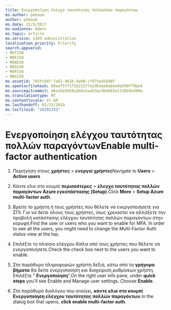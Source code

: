 ```yaml
---
title: Ενεργοποίηση έλεγχο ταυτότητας πολλαπλών παραγόντων
ms.author: pebaum
author: pebaum
ms.date: 12/5/2017
ms.audience: Admin
ms.topic: article
ms.service: o365-administration
localization_priority: Priority
search.appverid:
- MET150
- MOE150
- MEW150
- MED150
- MOP150
- MBS150
ms.assetid: 785fc94f-fa62-461b-ba00-cf875e45d48f
ms.openlocfilehash: b8aef5ff1f2b21577e2d5dae6a6ee9a599ff9be4
ms.sourcegitcommit: d6ea5e9458a2b8ceaab3ac4bd483e1130b9a398a
ms.translationtype: MT
ms.contentlocale: el-GR
ms.lasthandoff: 01/15/2019
ms.locfileid: "28291333"
---
```

# <a name="enable-multi-factor-authentication"></a><span data-ttu-id="3e649-102">Ενεργοποίηση ελέγχου ταυτότητας πολλών παραγόντων</span><span class="sxs-lookup"><span data-stu-id="3e649-102">Enable multi-factor authentication</span></span>

1. <span data-ttu-id="3e649-103">Περιήγηση στους **χρήστες** \> **ενεργοί χρήστες**</span><span class="sxs-lookup"><span data-stu-id="3e649-103">Navigate to **Users** \> **Active users**</span></span>
    
2. <span data-ttu-id="3e649-104">Κάντε κλικ στο κουμπί **περισσότερες** \> **έλεγχο ταυτότητας πολλών παραγόντων Azure εγκατάστασης (Setup)**.</span><span class="sxs-lookup"><span data-stu-id="3e649-104">Click **More** \> **Setup Azure multi-factor auth**.</span></span> 
    
3. <span data-ttu-id="3e649-p101">Βρείτε το χρήστη ή τους χρήστες που θέλετε να ενεργοποιήσετε για ΣΠΙ. Για να δείτε όλους τους χρήστες, ίσως χρειαστεί να αλλάξετε την προβολή κατάστασης ελέγχου ταυτότητας πολλών παραγόντων στην κορυφή.</span><span class="sxs-lookup"><span data-stu-id="3e649-p101">Find the user or users who you want to enable for MFA. In order to see all the users, you might need to change the Multi-Factor Auth status view at the top.</span></span>
    
4. <span data-ttu-id="3e649-107">Επιλέξτε το πλαίσιο ελέγχου δίπλα από τους χρήστες που θέλετε να ενεργοποιήσετε.</span><span class="sxs-lookup"><span data-stu-id="3e649-107">Check the check box next to the users you want to enable.</span></span>
    
5.  <span data-ttu-id="3e649-p102">Στο παράθυρο πληροφοριών χρήστη δεξιά, κάτω από τα **γρήγορα βήματα** θα δείτε ενεργοποίηση και διαχείριση ρυθμίσεων χρήστη. Επιλέξτε " **Ενεργοποίηση**".</span><span class="sxs-lookup"><span data-stu-id="3e649-p102">On the right user info pane, under **quick steps** you'll see Enable and Manage user settings. Choose **Enable**.</span></span> 
    
6. <span data-ttu-id="3e649-110">Στο παράθυρο διαλόγου που ανοίγει, **κάντε κλικ στο κουμπί Ενεργοποίηση ελέγχου ταυτότητας πολλών παραγόντων**.</span><span class="sxs-lookup"><span data-stu-id="3e649-110">In the dialog box that opens, **click enable multi-factor auth**.</span></span> 
    

